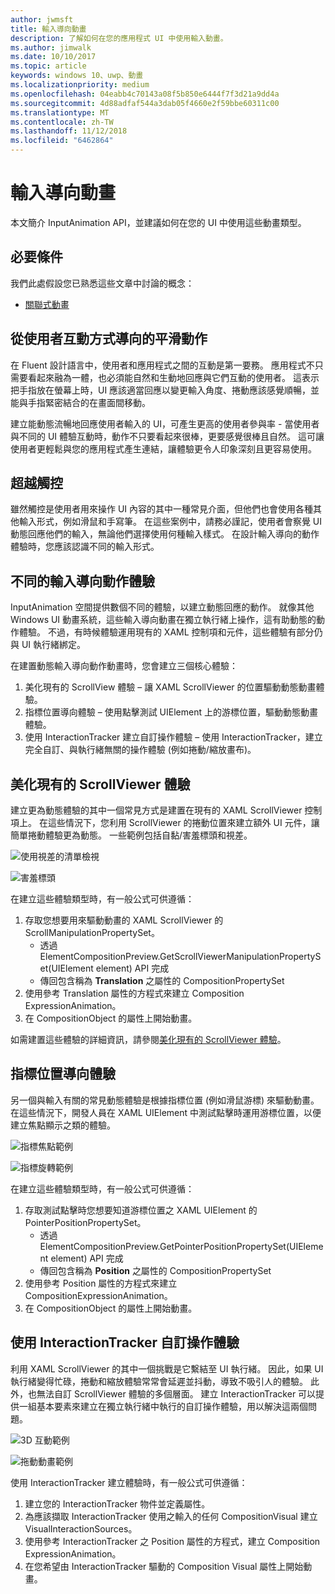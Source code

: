 ```yaml
---
author: jwmsft
title: 輸入導向動畫
description: 了解如何在您的應用程式 UI 中使用輸入動畫。
ms.author: jimwalk
ms.date: 10/10/2017
ms.topic: article
keywords: windows 10、uwp、動畫
ms.localizationpriority: medium
ms.openlocfilehash: 04eabb4c70143a08f5b850e6444f7f3d21a9dd4a
ms.sourcegitcommit: 4d88adfaf544a3dab05f4660e2f59bbe60311c00
ms.translationtype: MT
ms.contentlocale: zh-TW
ms.lasthandoff: 11/12/2018
ms.locfileid: "6462864"
---
```

# <a name="input-driven-animations"></a>輸入導向動畫

本文簡介 InputAnimation API，並建議如何在您的 UI 中使用這些動畫類型。

## <a name="prerequisites"></a>必要條件

我們此處假設您已熟悉這些文章中討論的概念：

- [關聯式動畫](relation-animations.md)

## <a name="smooth-motion-driven-from-user-interactions"></a>從使用者互動方式導向的平滑動作

在 Fluent 設計語言中，使用者和應用程式之間的互動是第一要務。 應用程式不只需要看起來融為一體，也必須能自然和生動地回應與它們互動的使用者。 這表示把手指放在螢幕上時，UI 應該適當回應以變更輸入角度、捲動應該感覺順暢，並能與手指緊密結合的在畫面間移動。

建立能動態流暢地回應使用者輸入的 UI，可產生更高的使用者參與率 - 當使用者與不同的 UI 體驗互動時，動作不只要看起來很棒，更要感覺很棒且自然。 這可讓使用者更輕鬆與您的應用程式產生連結，讓體驗更令人印象深刻且更容易使用。

## <a name="expanding-past-just-touch"></a>超越觸控

雖然觸控是使用者用來操作 UI 內容的其中一種常見介面，但他們也會使用各種其他輸入形式，例如滑鼠和手寫筆。 在這些案例中，請務必謹記，使用者會察覺 UI 動態回應他們的輸入，無論他們選擇使用何種輸入樣式。 在設計輸入導向的動作體驗時，您應該認識不同的輸入形式。

## <a name="different-input-driven-motion-experiences"></a>不同的輸入導向動作體驗

InputAnimation 空間提供數個不同的體驗，以建立動態回應的動作。 就像其他 Windows UI 動畫系統，這些輸入導向動畫在獨立執行緒上操作，這有助動態的動作體驗。 不過，有時候體驗運用現有的 XAML 控制項和元件，這些體驗有部分仍與 UI 執行緒綁定。

在建置動態輸入導向動作動畫時，您會建立三個核心體驗：

1. 美化現有的 ScrollView 體驗 – 讓 XAML ScrollViewer 的位置驅動動態動畫體驗。
1. 指標位置導向體驗 – 使用點擊測試 UIElement 上的游標位置，驅動動態動畫體驗。
1. 使用 InteractionTracker 建立自訂操作體驗 – 使用 InteractionTracker，建立完全自訂、與執行緒無關的操作體驗 (例如捲動/縮放畫布)。

## <a name="enhancing-existing-scrollviewer-experiences"></a>美化現有的 ScrollViewer 體驗

建立更為動態體驗的其中一個常見方式是建置在現有的 XAML ScrollViewer 控制項上。 在這些情況下，您利用 ScrollViewer 的捲動位置來建立額外 UI 元件，讓簡單捲動體驗更為動態。 一些範例包括自黏/害羞標頭和視差。

![使用視差的清單檢視](images/animation/parallax.gif)

![害羞標頭](images/animation/shy-header.gif)

在建立這些體驗類型時，有一般公式可供遵循：

1. 存取您想要用來驅動動畫的 XAML ScrollViewer 的 ScrollManipulationPropertySet。
    - 透過 ElementCompositionPreview.GetScrollViewerManipulationPropertySet(UIElement element) API 完成
    - 傳回包含稱為 **Translation** 之屬性的 CompositionPropertySet
1. 使用參考 Translation 屬性的方程式來建立 Composition ExpressionAnimation。
1. 在 CompositionObject 的屬性上開始動畫。

如需建置這些體驗的詳細資訊，請參閱[美化現有的 ScrollViewer 體驗](scroll-input-animations.md)。

## <a name="pointer-position-driven-experiences"></a>指標位置導向體驗

另一個與輸入有關的常見動態體驗是根據指標位置 (例如滑鼠游標) 來驅動動畫。 在這些情況下，開發人員在 XAML UIElement 中測試點擊時運用游標位置，以便建立焦點顯示之類的體驗。

![指標焦點範例](images/animation/spotlight-reveal.gif)

![指標旋轉範例](images/animation/pointer-rotate.gif)

在建立這些體驗類型時，有一般公式可供遵循：

1. 存取測試點擊時您想要知道游標位置之 XAML UIElement 的 PointerPositionPropertySet。
    - 透過 ElementCompositionPreview.GetPointerPositionPropertySet(UIElement element) API 完成
    - 傳回包含稱為 **Position** 之屬性的 CompositionPropertySet
1. 使用參考 Position 屬性的方程式來建立 CompositionExpressionAnimation。
1. 在 CompositionObject 的屬性上開始動畫。

## <a name="custom-manipulation-experiences-with-interactiontracker"></a>使用 InteractionTracker 自訂操作體驗

利用 XAML ScrollViewer 的其中一個挑戰是它繫結至 UI 執行緒。 因此，如果 UI 執行緒變得忙碌，捲動和縮放體驗常常會延遲並抖動，導致不吸引人的體驗。 此外，也無法自訂 ScrollViewer 體驗的多個層面。 建立 InteractionTracker 可以提供一組基本要素來建立在獨立執行緒中執行的自訂操作體驗，用以解決這兩個問題。

![3D 互動範例](images/animation/interactions-3d.gif)

![拖動動畫範例](images/animation/pull-to-animate.gif)

使用 InteractionTracker 建立體驗時，有一般公式可供遵循：

1. 建立您的 InteractionTracker 物件並定義屬性。
1. 為應該擷取 InteractionTracker 使用之輸入的任何 CompositionVisual 建立 VisualInteractionSources。
1. 使用參考 InteractionTracker 之 Position 屬性的方程式，建立 Composition ExpressionAnimation。
1. 在您希望由 InteractionTracker 驅動的 Composition Visual 屬性上開始動畫。

